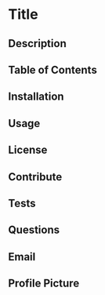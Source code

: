 # Title


## Description


## Table of Contents 

## Installation 

## Usage

## License 

## Contribute

## Tests

## Questions

## Email 

## Profile Picture

